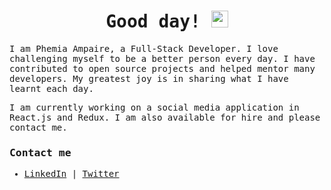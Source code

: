 <samp>
<h1 align="center">Good day! <img src="https://user-images.githubusercontent.com/5679180/79618120-0daffb80-80be-11ea-819e-d2b0fa904d07.gif" width="27px"></h1>

I am Phemia Ampaire, a Full-Stack Developer. I love challenging myself to be a better person every day. I have contributed to open source projects and helped mentor many developers. My greatest joy is in sharing what I have learnt each day.

I am currently working on a social media application in React.js and Redux. I am also available for hire and please contact me.

### Contact me
- [LinkedIn](https://linkedin.com/in/phemia) | [Twitter](https://www.twitter.com/ampaphem) 
</samp>
